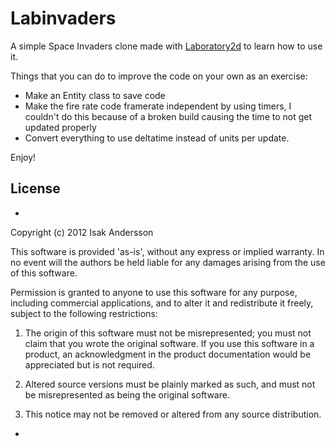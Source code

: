 Labinvaders
==========

A simple Space Invaders clone made with [Laboratory2d](http://laboratory2d.com/)
to learn how to use it.

Things that you can do to improve the code on your own as an exercise:

+ Make an Entity class to save code
+ Make the fire rate code framerate independent by using timers, I couldn't do this because of a broken build causing the time to not get updated properly
+ Convert everything to use deltatime instead of units per update.

Enjoy!

License
------

*
Copyright (c) 2012 Isak Andersson

This software is provided 'as-is', without any express or implied warranty. In no event will the authors be held liable for any damages arising from the use of this software.

Permission is granted to anyone to use this software for any purpose, including commercial applications, and to alter it and redistribute it freely, subject to the following restrictions:

1. The origin of this software must not be misrepresented; you must not claim that you wrote the original software. If you use this software in a product, an acknowledgment in the product documentation would be appreciated but is not required.

2. Altered source versions must be plainly marked as such, and must not be misrepresented as being the original software.

3. This notice may not be removed or altered from any source distribution.
*
